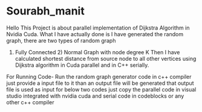 # Sourabh_manit
Hello
This Project is about parallel implementation of Dijkstra Algorithm in Nvidia Cuda.
What I have actually done is I have generated the random graph, there are two types of random graph 
1) Fully Connected 2) Normal Graph with node degree K
Then I have calculated shortest distance from source node to all other vertices using Dijkstra algorithm in Cuda parallel
and in C++ serially.

For Running Code- 
Run the random graph generator code in c++ compiler just provide a input file to it than an output file will be generated that output file is used as input for below two codes
just copy the parallel code in visual studio integrated with nvidia cuda
and serial code in codeblocks or any other c++ compiler
